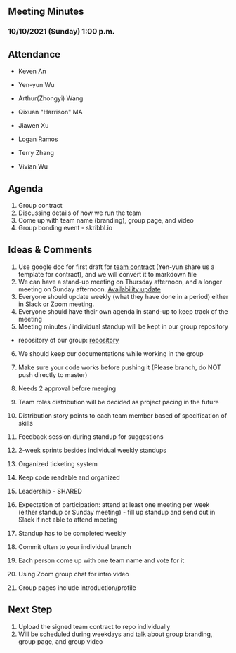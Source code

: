 ## Meeting Minutes  

### 10/10/2021 (Sunday) 1:00 p.m.

## Attendance

- Keven An
- Yen-yun Wu
- Arthur(Zhongyi) Wang
- Qixuan "Harrison" MA

- Jiawen Xu
- Logan Ramos
- Terry Zhang
- Vivian Wu

## Agenda

1. Group contract
2. Discussing details of how we run the team
3. Come up with team name (branding), group page, and video
4. Group bonding event - skribbl.io

## Ideas & Comments

1. Use google doc for first draft for [team contract](https://docs.google.com/document/d/1O0kvgBc5t3iqWs2eXWbfYBEb58oqkMlJCBcGpzxDPV8/edit)  (Yen-yun share us a template for contract), and we will convert it to markdown file 
2. We can have a stand-up meeting on Thursday afternoon, and a longer meeting on Sunday afternoon. [Availability update](https://www.when2meet.com/?13175372-28DpZ )
3. Everyone should update weekly (what they have done in a period) either in Slack or Zoom meeting.
4. Everyone should have their own agenda in stand-up to keep track of the meeting 
5.  Meeting minutes / individual standup will be kept in our group repository
   - repository of our group: [repository](https://github.com/cse110-sp21-group35/cse110-sp21-group35)
6. We should keep our documentations while working in the group
7. Make sure your code works before pushing it (Please branch, do NOT push directly to master)
8. Needs 2 approval before merging 
9. Team roles distribution will be decided as project pacing in the future
10. Distribution story points to each team member based of specification of skills 
11. Feedback session during standup for suggestions
12. 2-week sprints besides individual weekly standups 
13. Organized ticketing system

14. Keep code readable and organized
15. Leadership - SHARED
16. Expectation of participation: attend at least one meeting per week (either standup or Sunday meeting) - fill up standup and send out in Slack if not able to attend meeting
17. Standup has to be completed weekly
18. Commit often to your individual branch

19. Each person come up with one team name and vote for it
20. Using Zoom group chat for intro video
21. Group pages include introduction/profile

## Next Step

1.  Upload the signed team contract to repo individually
2.  Will be scheduled during weekdays and talk about group branding, group page, and group video


